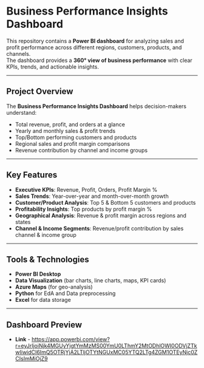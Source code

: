 # Business Performance Insights Dashboard 

This repository contains a **Power BI dashboard** for analyzing sales and profit performance across different regions, customers, products, and channels.  
The dashboard provides a **360° view of business performance** with clear KPIs, trends, and actionable insights.

---

## Project Overview
The **Business Performance Insights Dashboard** helps decision-makers understand:
- Total revenue, profit, and orders at a glance  
- Yearly and monthly sales & profit trends  
- Top/Bottom performing customers and products  
- Regional sales and profit margin comparisons  
- Revenue contribution by channel and income groups  

---

##  Key Features
- **Executive KPIs**: Revenue, Profit, Orders, Profit Margin %  
- **Sales Trends**: Year-over-year and month-over-month growth  
- **Customer/Product Analysis**: Top 5 & Bottom 5 customers and products  
- **Profitability Insights**: Top products by profit margin %  
- **Geographical Analysis**: Revenue & profit margin across regions and states  
- **Channel & Income Segments**: Revenue/profit contribution by sales channel & income group  

---

##  Tools & Technologies
- **Power BI Desktop**
- **Data Visualization** (bar charts, line charts, maps, KPI cards)
- **Azure Maps** (for geo-analysis)
- **Python** for EdA and Data preprocessing
- **Excel** for data storage

---

##  Dashboard Preview
- **Link** - https://app.powerbi.com/view?r=eyJrIjoiNjk4MGUyYjgtYmMzMS00YmU0LThmY2MtODhlOWI0ODVjZTkwIiwidCI6ImQ5OTRjYjA2LTljOTYtNGUxMC05YTQ2LTg4ZGM1OTEyNjc0ZCIsImMiOjZ9

